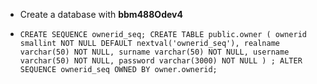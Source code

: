 

* Create a database with **bbm488Odev4**

* `CREATE SEQUENCE ownerid_seq;
CREATE TABLE public.owner (
    ownerid smallint NOT NULL DEFAULT nextval('ownerid_seq'),
    realname varchar(50) NOT NULL,
    surname varchar(50) NOT NULL,
    username varchar(50) NOT NULL,
    password varchar(3000) NOT NULL
) ;
ALTER SEQUENCE ownerid_seq OWNED BY owner.ownerid;`
